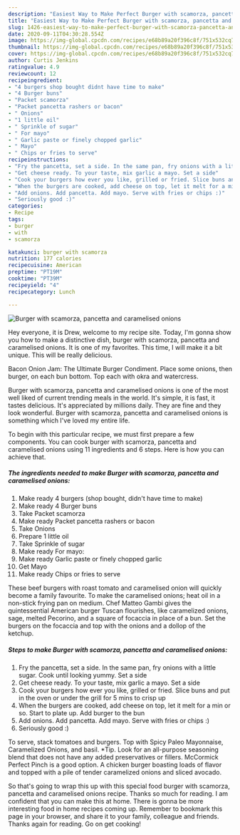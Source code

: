 ```yaml
---
description: "Easiest Way to Make Perfect Burger with scamorza, pancetta and caramelised onions"
title: "Easiest Way to Make Perfect Burger with scamorza, pancetta and caramelised onions"
slug: 1426-easiest-way-to-make-perfect-burger-with-scamorza-pancetta-and-caramelised-onions
date: 2020-09-11T04:30:28.554Z
image: https://img-global.cpcdn.com/recipes/e68b89a20f396c8f/751x532cq70/burger-with-scamorza-pancetta-and-caramelised-onions-recipe-main-photo.jpg
thumbnail: https://img-global.cpcdn.com/recipes/e68b89a20f396c8f/751x532cq70/burger-with-scamorza-pancetta-and-caramelised-onions-recipe-main-photo.jpg
cover: https://img-global.cpcdn.com/recipes/e68b89a20f396c8f/751x532cq70/burger-with-scamorza-pancetta-and-caramelised-onions-recipe-main-photo.jpg
author: Curtis Jenkins
ratingvalue: 4.9
reviewcount: 12
recipeingredient:
- "4 burgers shop bought didnt have time to make"
- "4 Burger buns"
- "Packet scamorza"
- "Packet pancetta rashers or bacon"
- " Onions"
- "1 little oil"
- " Sprinkle of sugar"
- " For mayo"
- " Garlic paste or finely chopped garlic"
- " Mayo"
- " Chips or fries to serve"
recipeinstructions:
- "Fry the pancetta, set a side. In the same pan, fry onions with a little sugar. Cook until looking yummy. Set a side"
- "Get cheese ready. To your taste, mix garlic a mayo. Set a side"
- "Cook your burgers how ever you like, grilled or fried. Slice buns and put in the oven or under the grill for 5 mins to crisp up"
- "When the burgers are cooked, add cheese on top, let it melt for a min or so. Start to plate up. Add burger to the bun"
- "Add onions. Add pancetta. Add mayo. Serve with fries or chips :)"
- "Seriously good :)"
categories:
- Recipe
tags:
- burger
- with
- scamorza

katakunci: burger with scamorza 
nutrition: 177 calories
recipecuisine: American
preptime: "PT19M"
cooktime: "PT39M"
recipeyield: "4"
recipecategory: Lunch

---
```



![Burger with scamorza, pancetta and caramelised onions](https://img-global.cpcdn.com/recipes/e68b89a20f396c8f/751x532cq70/burger-with-scamorza-pancetta-and-caramelised-onions-recipe-main-photo.jpg)

Hey everyone, it is Drew, welcome to my recipe site. Today, I'm gonna show you how to make a distinctive dish, burger with scamorza, pancetta and caramelised onions. It is one of my favorites. This time, I will make it a bit unique. This will be really delicious.

Bacon Onion Jam: The Ultimate Burger Condiment. Place some onions, then burger, on each bun bottom. Top each with okra and watercress.

Burger with scamorza, pancetta and caramelised onions is one of the most well liked of current trending meals in the world. It's simple, it is fast, it tastes delicious. It's appreciated by millions daily. They are fine and they look wonderful. Burger with scamorza, pancetta and caramelised onions is something which I've loved my entire life.


To begin with this particular recipe, we must first prepare a few components. You can cook burger with scamorza, pancetta and caramelised onions using 11 ingredients and 6 steps. Here is how you can achieve that.

<!--inarticleads1-->

##### The ingredients needed to make Burger with scamorza, pancetta and caramelised onions:

1. Make ready 4 burgers (shop bought, didn&#39;t have time to make)
1. Make ready 4 Burger buns
1. Take Packet scamorza
1. Make ready Packet pancetta rashers or bacon
1. Take  Onions
1. Prepare 1 little oil
1. Take  Sprinkle of sugar
1. Make ready  For mayo:
1. Make ready  Garlic paste or finely chopped garlic
1. Get  Mayo
1. Make ready  Chips or fries to serve


These beef burgers with roast tomato and caramelised onion will quickly become a family favourite. To make the caramelised onions; heat oil in a non-stick frying pan on medium. Chef Matteo Gambi gives the quintessential American burger Tuscan flourishes, like caramelized onions, sage, melted Pecorino, and a square of focaccia in place of a bun. Set the burgers on the focaccia and top with the onions and a dollop of the ketchup. 

<!--inarticleads2-->

##### Steps to make Burger with scamorza, pancetta and caramelised onions:

1. Fry the pancetta, set a side. In the same pan, fry onions with a little sugar. Cook until looking yummy. Set a side
1. Get cheese ready. To your taste, mix garlic a mayo. Set a side
1. Cook your burgers how ever you like, grilled or fried. Slice buns and put in the oven or under the grill for 5 mins to crisp up
1. When the burgers are cooked, add cheese on top, let it melt for a min or so. Start to plate up. Add burger to the bun
1. Add onions. Add pancetta. Add mayo. Serve with fries or chips :)
1. Seriously good :)


To serve, stack tomatoes and burgers. Top with Spicy Paleo Mayonnaise, Caramelized Onions, and basil. *Tip. Look for an all-purpose seasoning blend that does not have any added preservatives or fillers. McCormick Perfect Pinch is a good option. A chicken burger boasting loads of flavor and topped with a pile of tender caramelized onions and sliced avocado. 

So that's going to wrap this up with this special food burger with scamorza, pancetta and caramelised onions recipe. Thanks so much for reading. I am confident that you can make this at home. There is gonna be more interesting food in home recipes coming up. Remember to bookmark this page in your browser, and share it to your family, colleague and friends. Thanks again for reading. Go on get cooking!
